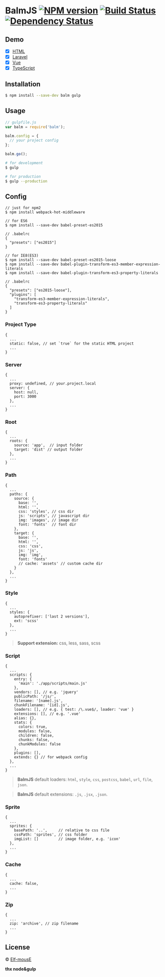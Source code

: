 # BalmJS [![NPM version][npm-image]][npm-url] [![Build Status][travis-image]][travis-url] [![Dependency Status][daviddm-image]][daviddm-url]
>

## Demo

- [x] [HTML](https://github.com/balmjs/balm-html)
- [x] [Laravel](https://github.com/balmjs/balm-laravel)
- [x] [Vue](https://github.com/balmjs/balm-vue)
- [x] [TypeScript](https://github.com/balmjs/balm-ts)

## Installation

```sh
$ npm install --save-dev balm gulp
```

## Usage

```js
// gulpfile.js
var balm = require('balm');

balm.config = {
  // your project config
};

balm.go();
```

```sh
# for development
$ gulp

# for production
$ gulp --production
```

## Config

```
// just for npm2
$ npm install webpack-hot-middleware
```

```
// for ES6
$ npm install --save-dev babel-preset-es2015

// .babelrc
{
  "presets": ["es2015"]
}
```

```
// for IE8(ES3)
$ npm install --save-dev babel-preset-es2015-loose
$ npm install --save-dev babel-plugin-transform-es3-member-expression-literals
$ npm install --save-dev babel-plugin-transform-es3-property-literals

// .babelrc
{
  "presets": ["es2015-loose"],
  "plugins": [
    "transform-es3-member-expression-literals",
    "transform-es3-property-literals"
  ]
}
```

### Project Type

```
{
  ...
  static: false, // set `true` for the static HTML project
  ...
}
```

### Server

```
{
  ...
  proxy: undefined, // your.project.local
  server: {
    host: null,
    port: 3000
  },
  ...
}
```

### Root

```
{
  ...
  roots: {
    source: 'app',  // input folder
    target: 'dist' // output folder
  },
  ...
}
```

### Path

```
{
  ...
  paths: {
    source: {
      base: '',
      html: '',
      css: 'styles', // css dir
      js: 'scripts', // javascript dir
      img: 'images', // image dir
      font: 'fonts'  // font dir
    },
    target: {
      base: '',
      html: '',
      css: 'css',
      js: 'js',
      img: 'img',
      font: 'fonts'
      // cache: 'assets' // custom cache dir
    }
  },
  ...
}
```

### Style

```
{
  ...
  styles: {
    autoprefixer: ['last 2 versions'],
    ext: 'scss'
  },
  ...
}
```

> __Support extension:__ css, less, sass, scss

### Script

```
{
  ...
  scripts: {
    entry: {
      'main': './app/scripts/main.js'
    },
    vendors: [], // e.g. 'jquery'
    publicPath: '/js/',
    filename: '[name].js',
    chunkFilename: '[id].js',
    loaders: [], // e.g. { test: /\.vue$/, loader: 'vue' }
    extensions: [], // e.g. '.vue'
    alias: {},
    stats: {
      colors: true,
      modules: false,
      children: false,
      chunks: false,
      chunkModules: false
    },
    plugins: [],
    extends: {} // for webpack config
  },
  ...
}
```

> __BalmJS__ default loaders: `html`, `style`, `css`, `postcss`, `babel`, `url`, `file`, `json`.

> __BalmJS__ default extensions: `.js`, `.jsx`, `.json`.

### Sprite

```
{
  ...
  sprites: {
    basePath: '..',     // relative to css file
    cssPath: 'sprites', // css folder
    imgList: []         // image folder, e.g. 'icon'
  },
  ...
}
```

### Cache

```
{
  ...
  cache: false,
  ...
}
```

### Zip

```
{
  ...
  zip: 'archive', // zip filename
  ...
}
```

## License

 © [Elf-mousE](http://elf-mouse.me/)


[npm-image]: https://badge.fury.io/js/balm.svg
[npm-url]: https://npmjs.org/package/balm
[travis-image]: https://travis-ci.org/balmjs/balm.svg?branch=master
[travis-url]: https://travis-ci.org/balmjs/balm
[daviddm-image]: https://david-dm.org/balmjs/balm.svg?theme=shields.io
[daviddm-url]: https://david-dm.org/balmjs/balm

__thx node&gulp__
